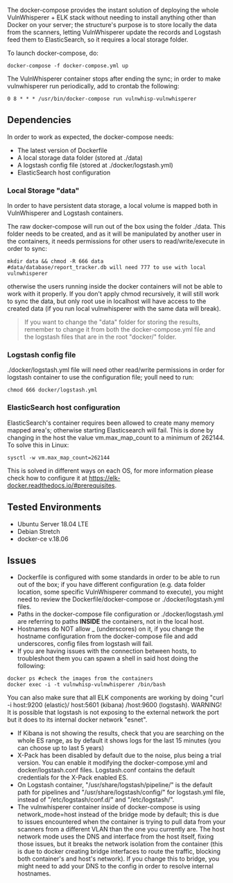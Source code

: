 The docker-compose provides the instant solution of deploying the whole VulnWhisperer + ELK stack without needing to install anything other than Docker on your server; the structure's purpose is to store locally the data from the scanners, letting VulnWhisperer update the records and Logstash feed them to ElasticSearch, so it requires a local storage folder.

To launch docker-compose, do:
```shell
docker-compose -f docker-compose.yml up
```

The VulnWhisperer container stops after ending the sync; in order to make vulnwhisperer run periodically, add to crontab the following:
```shell
0 8 * * * /usr/bin/docker-compose run vulnwhisp-vulnwhisperer
```

## Dependencies
In order to work as expected, the docker-compose needs:
- The latest version of Dockerfile
- A local storage data folder (stored at ./data)
- A logstash config file (stored at ./docker/logstash.yml)
- ElasticSearch host configuration

### Local Storage "data"
In order to have persistent data storage, a local volume is mapped both in VulnWhisperer and Logstash containers.

The raw docker-compose will run out of the box using the folder ./data. This folder needs to be created, and as it will be manipulated by another user in the containers, it needs permissions for other users to read/write/execute in order to sync:

```shell
mkdir data && chmod -R 666 data 
#data/database/report_tracker.db will need 777 to use with local vulnwhisperer
```
otherwise the users running inside the docker containers will not be able to work with it properly. If you don't apply chmod recursively, it will still work to sync the data, but only root use in localhost will have access to the created data (if you run local vulnwhisperer with the same data will break).
> If you want to change the "data" folder for storing the results, remember to change it from both the docker-compose.yml file and the logstash files that are in the root "docker/" folder.

### Logstash config file
./docker/logstash.yml file will need other read/write permissions in order for logstash container to use the configuration file; youll need to run:
```shell
chmod 666 docker/logstash.yml
```

### ElasticSearch host configuration
ElasticSearch's container requires been allowed to create many memory mapped area's; otherwise starting Elasticsearch will fail. This is done by changing in the host the value vm.max_map_count to a minimum of 262144.
To solve this in Linux:
```shell
sysctl -w vm.max_map_count=262144
```

This is solved in different ways on each OS, for more information please check how to configure it at https://elk-docker.readthedocs.io/#prerequisites.

## Tested Environments
* Ubuntu Server 18.04 LTE
* Debian Stretch
* docker-ce v.18.06

## Issues

* Dockerfile is configured with some standards in order to be able to run out of the box; if you have different configuration (e.g. data folder location, some specific VulnWhisperer command to execute), you might need to review the Dockerfile/docker-compose or ./docker/logstash.yml files.
* Paths in the docker-compose file configuration or ./docker/logstash.yml are referring to paths **INSIDE** the containers, not in the local host.
* Hostnames do NOT allow _ (underscores) on it, if you change the hostname configuration from the docker-compose file and add underscores, config files from logstash will fail.
* If you are having issues with the connection between hosts, to troubleshoot them you can spawn a shell in said host doing the following:
```shell
docker ps #check the images from the containers
docker exec -i -t vulnwhisp-vulnwhisperer /bin/bash
```
You can also make sure that all ELK components are working by doing "curl -i host:9200 (elastic)/ host:5601 (kibana) /host:9600 (logstash). WARNING! It is possible that logstash is not exposing to the external network the port but it does to its internal docker network "esnet".
* If Kibana is not showing the results, check that you are searching on the whole ES range, as by default it shows logs for the last 15 minutes (you can choose up to last 5 years)
* X-Pack has been disabled by default due to the noise, plus being a trial version. You can enable it modifying the docker-compose.yml and docker/logstash.conf files. Logstash.conf contains the default credentials for the X-Pack enabled ES.
* On Logstash container, "/usr/share/logstash/pipeline/" is the default path for pipelines and "/usr/share/logstash/config/" for logstash.yml file, instead of "/etc/logstash/conf.d/" and "/etc/logstash/".
* The vulnwhisperer container inside of docker-compose is using network_mode=host instead of the bridge mode by default; this is due to issues encountered when the container is trying to pull data from your scanners from a different VLAN than the one you currently are. The host network mode uses the DNS and interface from the host itself, fixing those issues, but it breaks the network isolation from the container (this is due to docker creating bridge interfaces to route the traffic, blocking both container's and host's network). If you change this to bridge, you might need to add your DNS to the config in order to resolve internal hostnames.
